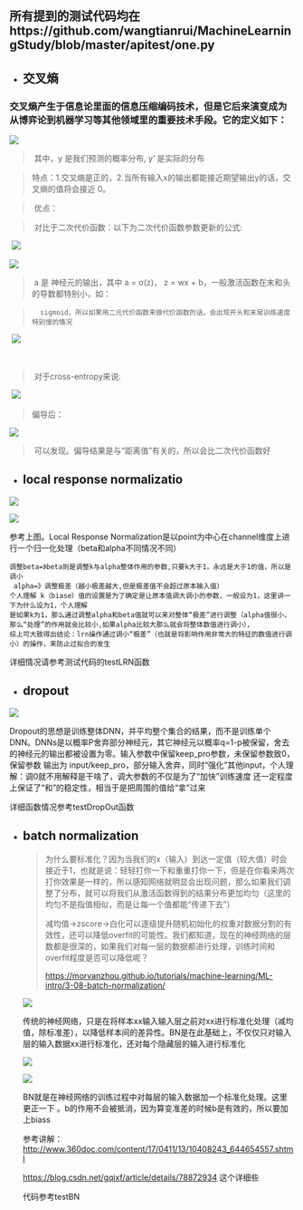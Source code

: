 ## 所有提到的测试代码均在https://github.com/wangtianrui/MachineLearningStudy/blob/master/apitest/one.py

* ## 交叉熵

### 交叉熵产生于信息论里面的信息压缩编码技术，但是它后来演变成为从博弈论到机器学习等其他领域里的重要技术手段。它的定义如下：

![](https://pic4.zhimg.com/80/v2-8cd1c428c096608e38c46dc0b5433798_hd.jpg)

>  ​							其中，y 是我们预测的概率分布, y’ 是实际的分布

>​		特点：1.交叉熵是正的，2.当所有输入x的输出都能接近期望输出y的话，交叉熵的值将会接近 0。

>​		优点：

>​		对比于二次代价函数：以下为二次代价函数参数更新的公式:

​		                				![](https://pic1.zhimg.com/80/v2-527975d183e4d89e4b918086e4d9b75d_hd.jpg)

![](https://pic1.zhimg.com/80/v2-4d7a9b7d68a8893ddc6d0d75ba082fe9_hd.jpg)

> ​	a 是 神经元的输出，其中 a = σ(z)， z = wx + b，一般激活函数在末和头的导数都特别小，如：     

>       sigmoid，所以如果用二元代价函数来做代价函数的话，会出现开头和末尾训练速度特别慢的情况

​	 					![](https://pic3.zhimg.com/80/v2-e380672ebecf809c6edc79a9f692804b_hd.jpg)

​		

> ​	对于cross-entropy来说:

​		![](https://pic4.zhimg.com/80/v2-c5cfad423e9cdf6e3348411b8cebad34_hd.jpg)

>  	偏导后：

![](https://pic2.zhimg.com/80/v2-8418217157122a69cb3f752ea1af4bb4_hd.jpg)

> ​	可以发现。偏导结果是与“距离值”有关的，所以会比二次代价函数好

* ## local response normalizatio

![](https://github.com/wangtianrui/My-notes/blob/master/pictures/20170713145228303.png?raw=true)



![](https://github.com/wangtianrui/My-notes/blob/master/pictures/20170713162906129.png?raw=true)



参考上图。Local Response Normalization是以point为中心在channel维度上进行一个归一化处理（beta和alpha不同情况不同）

```
调整beta=》beta则是调整k与alpha整体作用的参数,只要k大于1，永远是大于1的值，所以是调小
 alpha=》调整极差（越小极差越大,但是极差值不会超过原本输入值）
个人理解 k（biase）值的设置是为了确定是让原本值调大调小的参数，一般设为1，这里讲一下为什么设为1，个人理解
是如果k为1，那么通过调整alpha和beta值就可以来对整体“极差”进行调整（alpha值很小，那么“处理”的作用就会比较小,如果alpha比较大那么就会将整体数值进行调小），
综上可大致得出结论：lrn操作通过调小“极差”（也就是将影响作用非常大的特征的数值进行调小）的操作，来防止过拟合的发生
```

详细情况请参考测试代码的testLRN函数

* ## dropout

![](https://github.com/wangtianrui/My-notes/blob/master/pictures/7e31586d15d887ae0901452e2e1b1c6cb94f882e.png?raw=true)

Dropout的思想是训练整体DNN，并平均整个集合的结果，而不是训练单个DNN。DNNs是以概率P舍弃部分神经元，其它神经元以概率q=1-p被保留，舍去的神经元的输出都被设置为零。输入参数中保留keep_pro参数，未保留参数致0，保留参数 输出为 input/keep_pro，部分输入舍弃，同时“强化”其他input，个人理解：调0就不用解释是干啥了，调大参数的不仅是为了“加快”训练速度	还一定程度上保证了“和”的稳定性，相当于是把周围的值给“拿”过来

详细函数情况参考testDropOut函数

* ## batch normalization

  > 为什么要标准化？因为当我们的x（输入）到达一定值（较大值）时会接近于1，也就是说：轻轻打你一下和重重打你一下，但是在你看来两次打你效果是一样的，所以感知网络就明显会出现问题，那么如果我们调整了分布，就可以将我们从激活函数得到的结果分布更加均匀（这里的均匀不是指值相似，而是让每一个值都能“传递下去”）
  >
  > 减均值->zscore->白化可以逐级提升随机初始化的权重对数据分割的有效性，还可以降低overfit的可能性。我们都知道，现在的神经网络的层数都是很深的，如果我们对每一层的数据都进行处理，训练时间和overfit程度是否可以降低呢？
  >
  > https://morvanzhou.github.io/tutorials/machine-learning/ML-intro/3-08-batch-normalization/

  ![](![20170721163014837.png](https://github.com/wangtianrui/My-notes/blob/master/pictures/20170721163014837.png?raw=true))

  传统的神经网络，只是在将样本xx输入输入层之前对xx进行标准化处理（减均值，除标准差），以降低样本间的差异性。BN是在此基础上，不仅仅只对输入层的输入数据xx进行标准化，还对每个隐藏层的输入进行标准化

  ![](![20170721163449112.png](https://github.com/wangtianrui/My-notes/blob/master/pictures/20170721163449112.png?raw=true))

  ![](https://github.com/wangtianrui/My-notes/blob/master/pictures/TIM%E5%9B%BE%E7%89%8720180328214911.png?raw=true)

  BN就是在神经网络的训练过程中对每层的输入数据加一个标准化处理。这里更正一下 。b的作用不会被抵消，因为算变准差的时候b是有效的，所以要加上biass

  参考讲解：http://www.360doc.com/content/17/0411/13/10408243_644654557.shtml

  https://blog.csdn.net/gqixf/article/details/78872934   这个详细些

  代码参考testBN